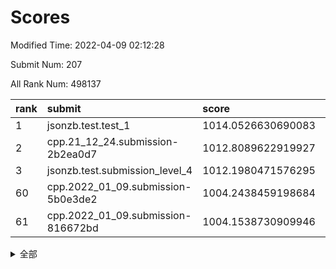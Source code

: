 # Scores

Modified Time: 2022-04-09 02:12:28

Submit Num: 207

All Rank Num: 498137

| rank |               submit               |       score        |       sigma        | pk_num |
| :--- | :--------------------------------- | :----------------- | :----------------- | :----- |
| 1    | jsonzb.test.test_1                 | 1014.0526630690083 | 0.8398850318147135 | 9626   |
| 2    | cpp.21_12_24.submission-2b2ea0d7   | 1012.8089622919927 | 0.7909700386850617 | 9627   |
| 3    | jsonzb.test.submission_level_4     | 1012.1980471576295 | 0.7906414052983681 | 9625   |
| 60   | cpp.2022_01_09.submission-5b0e3de2 | 1004.2438459198684 | 0.7196806260222941 | 9624   |
| 61   | cpp.2022_01_09.submission-816672bd | 1004.1538730909946 | 0.7252779194000316 | 9624   |


<details>
<summary>全部</summary>

| rank |                 submit                 |       score        |       sigma        | pk_num |
| :--- | :------------------------------------- | :----------------- | :----------------- | :----- |
| 1    | jsonzb.test.test_1                     | 1014.0526630690083 | 0.8398850318147135 | 9626   |
| 2    | cpp.21_12_24.submission-2b2ea0d7       | 1012.8089622919927 | 0.7909700386850617 | 9627   |
| 3    | jsonzb.test.submission_level_4         | 1012.1980471576295 | 0.7906414052983681 | 9625   |
| 4    | gobigger.level_3.submission_level_3_27 | 1012.1667113640463 | 0.7688824694467676 | 9627   |
| 5    | gobigger.level_3.submission_level_3_29 | 1011.5077143995225 | 0.7744720594687631 | 9627   |
| 6    | gobigger.level_3.submission_level_3_41 | 1011.1524001373823 | 0.7503967197495545 | 9629   |
| 7    | gobigger.level_3.submission_level_3_36 | 1011.1447797556648 | 0.7799848595519443 | 9621   |
| 8    | gobigger.level_3.submission_level_3_46 | 1011.1311683581599 | 0.7749666905122115 | 9625   |
| 9    | gobigger.level_3.submission_level_3_45 | 1010.8882278071454 | 0.7510821755381154 | 9626   |
| 10   | gobigger.level_3.submission_level_3_30 | 1010.8258807893684 | 0.7435633845832893 | 9633   |
| 11   | gobigger.level_3.submission_level_3_47 | 1010.8065930962497 | 0.7941147920232002 | 9627   |
| 12   | gobigger.level_3.submission_level_3_37 | 1010.6863535030388 | 0.7871544628019973 | 9628   |
| 13   | gobigger.level_3.submission_level_3_9  | 1010.4579167502397 | 0.7526855269104353 | 9626   |
| 14   | gobigger.level_3.submission_level_3_34 | 1010.2851443309065 | 0.7469204041613924 | 9626   |
| 15   | gobigger.level_3.submission_level_3_1  | 1010.2607571295118 | 0.7803128262677074 | 9627   |
| 16   | gobigger.level_3.submission_level_3_10 | 1010.2310496370644 | 0.765618750386784  | 9629   |
| 17   | gobigger.level_3.submission_level_3_42 | 1010.1711729007577 | 0.7521088857924516 | 9627   |
| 18   | gobigger.level_3.submission_level_3_19 | 1010.1692718712876 | 0.7583298928994755 | 9626   |
| 19   | gobigger.level_3.submission_level_3_7  | 1010.1287527192842 | 0.7510251130277901 | 9628   |
| 20   | gobigger.level_3.submission_level_3_44 | 1010.1248462466754 | 0.75215969130713   | 9629   |
| 21   | gobigger.level_3.submission_level_3_26 | 1010.1179223837148 | 0.7706759808577752 | 9627   |
| 22   | gobigger.level_3.submission_level_3_49 | 1010.0932233168779 | 0.7538784042120711 | 9632   |
| 23   | gobigger.level_3.submission_level_3_12 | 1010.08041766107   | 0.7715399588798356 | 9622   |
| 24   | gobigger.level_3.submission_level_3_15 | 1010.0053191108582 | 0.7691851008983318 | 9625   |
| 25   | gobigger.level_3.submission_level_3_14 | 1009.953088578367  | 0.7624844714394192 | 9622   |
| 26   | gobigger.level_3.submission_level_3_43 | 1009.8664306016577 | 0.7456784457593351 | 9627   |
| 27   | gobigger.level_3.submission_level_3_25 | 1009.8529359962059 | 0.7652569892699298 | 9629   |
| 28   | gobigger.level_3.submission_level_3_16 | 1009.8328900291366 | 0.7965319058896636 | 9627   |
| 29   | gobigger.level_3.submission_level_3_35 | 1009.8196795220696 | 0.7548096942534183 | 9624   |
| 30   | gobigger.level_3.submission_level_3_23 | 1009.7403665812212 | 0.7485515252282308 | 9626   |
| 31   | gobigger.level_3.submission_level_3_5  | 1009.7324372386456 | 0.7788226819921731 | 9623   |
| 32   | gobigger.level_3.submission_level_3_28 | 1009.7309718105996 | 0.7556137791744634 | 9623   |
| 33   | gobigger.level_3.submission_level_3_11 | 1009.7283263087724 | 0.7470109992309263 | 9622   |
| 34   | gobigger.level_3.submission_level_3_3  | 1009.6829632440904 | 0.7444987296413661 | 9631   |
| 35   | gobigger.level_3.submission_level_3_17 | 1009.6325878203576 | 0.7482123684369936 | 9623   |
| 36   | gobigger.level_3.submission_level_3_8  | 1009.5922697783792 | 0.751863267760277  | 9630   |
| 37   | gobigger.level_3.submission_level_3_39 | 1009.5773654042077 | 0.7660229676314929 | 9629   |
| 38   | gobigger.level_3.submission_level_3_2  | 1009.5348076530387 | 0.7635361541004162 | 9626   |
| 39   | gobigger.level_3.submission_level_3_13 | 1009.3608373736791 | 0.7530593800489788 | 9628   |
| 40   | gobigger.level_3.submission_level_3_6  | 1009.3596777902897 | 0.7537709004672521 | 9627   |
| 41   | gobigger.level_3.submission_level_3_40 | 1009.3402297573524 | 0.7764886733099771 | 9626   |
| 42   | gobigger.level_3.submission_level_3_22 | 1009.3018640665972 | 0.7406106940166648 | 9620   |
| 43   | gobigger.level_3.submission_level_3_18 | 1009.2297064414395 | 0.7522173274956943 | 9625   |
| 44   | gobigger.level_3.submission_level_3_38 | 1009.2047310650296 | 0.7597817509855854 | 9626   |
| 45   | gobigger.level_3.submission_level_3_33 | 1009.2046508489283 | 0.7616261347302946 | 9622   |
| 46   | gobigger.level_3.submission_level_3_21 | 1009.2015446402363 | 0.7294231874803538 | 9628   |
| 47   | gobigger.level_3.submission_level_3_20 | 1009.112132322474  | 0.7358041036724818 | 9621   |
| 48   | gobigger.level_3.submission_level_3_24 | 1009.1080544917656 | 0.7551481550397315 | 9629   |
| 49   | gobigger.level_3.submission_level_3_48 | 1008.8903760088523 | 0.726682253257781  | 9623   |
| 50   | gobigger.level_3.submission_level_3_32 | 1008.8830177854733 | 0.7301797727941708 | 9628   |
| 51   | gobigger.level_3.submission_level_3_4  | 1008.4623280192029 | 0.7503510647827404 | 9624   |
| 52   | gobigger.level_3.submission_level_3_0  | 1008.2671183550676 | 0.7391947396953894 | 9626   |
| 53   | gobigger.level_3.submission_level_3_31 | 1007.8997289951478 | 0.7562346085320496 | 9630   |
| 54   | gobigger.level_1.submission_level_1_45 | 1004.6744038582386 | 0.7205293628553174 | 9623   |
| 55   | gobigger.level_1.submission_level_1_17 | 1004.5281032281764 | 0.716358098944784  | 9624   |
| 56   | gobigger.level_1.submission_level_1_22 | 1004.4364406212004 | 0.7214332529265346 | 9625   |
| 57   | gobigger.level_1.submission_level_1_31 | 1004.3042554219267 | 0.7223064506468266 | 9626   |
| 58   | gobigger.level_1.submission_level_1_47 | 1004.2862773044201 | 0.7275546250172936 | 9627   |
| 59   | gobigger.level_1.submission_level_1_23 | 1004.2720722040508 | 0.7209505238109625 | 9627   |
| 60   | cpp.2022_01_09.submission-5b0e3de2     | 1004.2438459198684 | 0.7196806260222941 | 9624   |
| 61   | cpp.2022_01_09.submission-816672bd     | 1004.1538730909946 | 0.7252779194000316 | 9624   |
| 62   | gobigger.level_1.submission_level_1_38 | 1004.0971062105086 | 0.7129490399885372 | 9622   |
| 63   | gobigger.level_1.submission_level_1_19 | 1004.0765009033875 | 0.7112910255037596 | 9631   |
| 64   | gobigger.level_1.submission_level_1_37 | 1003.9800947227909 | 0.7143377156577319 | 9630   |
| 65   | gobigger.level_1.submission_level_1_32 | 1003.9488358282975 | 0.7251106854332307 | 9622   |
| 66   | gobigger.level_1.submission_level_1_34 | 1003.9370594222839 | 0.703434020836033  | 9627   |
| 67   | gobigger.level_1.submission_level_1_28 | 1003.9209276562141 | 0.7281603597585606 | 9627   |
| 68   | gobigger.level_1.submission_level_1_29 | 1003.8046798314006 | 0.7194622864620718 | 9624   |
| 69   | gobigger.level_1.submission_level_1_49 | 1003.7064715367031 | 0.7173142098061129 | 9615   |
| 70   | gobigger.level_1.submission_level_1_0  | 1003.6703438601451 | 0.7176881688343937 | 9629   |
| 71   | gobigger.level_1.submission_level_1_46 | 1003.6572944454742 | 0.7149486840348377 | 9631   |
| 72   | gobigger.level_1.submission_level_1_4  | 1003.6498573956995 | 0.7163227874527316 | 9625   |
| 73   | gobigger.level_1.submission_level_1_30 | 1003.5567754594146 | 0.7170561566200471 | 9628   |
| 74   | gobigger.level_1.submission_level_1_41 | 1003.5480589646093 | 0.7215802415272767 | 9625   |
| 75   | gobigger.level_1.submission_level_1_2  | 1003.5361425047339 | 0.733260468415111  | 9626   |
| 76   | gobigger.level_1.submission_level_1_8  | 1003.5233272394285 | 0.7126740544920671 | 9623   |
| 77   | gobigger.level_1.submission_level_1_10 | 1003.484567088709  | 0.7088891026573699 | 9625   |
| 78   | gobigger.level_1.submission_level_1_11 | 1003.4532275607428 | 0.719561382782527  | 9622   |
| 79   | gobigger.level_1.submission_level_1_40 | 1003.4062247691884 | 0.723652394345596  | 9623   |
| 80   | gobigger.level_1.submission_level_1_48 | 1003.3607228680033 | 0.7243630504936185 | 9625   |
| 81   | gobigger.level_1.submission_level_1_7  | 1003.3211575255424 | 0.7126786131276134 | 9623   |
| 82   | gobigger.level_1.submission_level_1_26 | 1003.3201037112325 | 0.704203575123755  | 9629   |
| 83   | gobigger.level_1.submission_level_1_39 | 1003.312482873072  | 0.711106628772165  | 9629   |
| 84   | gobigger.level_1.submission_level_1_20 | 1003.2885185425575 | 0.731406894452739  | 9625   |
| 85   | gobigger.level_1.submission_level_1_35 | 1003.2589356880079 | 0.7127576106984373 | 9628   |
| 86   | gobigger.level_1.submission_level_1_36 | 1003.2466563015072 | 0.7099139815752292 | 9625   |
| 87   | gobigger.level_1.submission_level_1_14 | 1003.1367095254685 | 0.7116567668996613 | 9626   |
| 88   | gobigger.level_1.submission_level_1_12 | 1003.0757299292458 | 0.7153274053586691 | 9627   |
| 89   | gobigger.level_1.submission_level_1_42 | 1003.0518130963814 | 0.7107687332475185 | 9624   |
| 90   | gobigger.level_1.submission_level_1_33 | 1002.9611162061494 | 0.7098570451566829 | 9625   |
| 91   | gobigger.level_1.submission_level_1_25 | 1002.8983655292628 | 0.7098898685618615 | 9623   |
| 92   | gobigger.level_1.submission_level_1_16 | 1002.8906888448641 | 0.7094287513037602 | 9628   |
| 93   | gobigger.level_1.submission_level_1_44 | 1002.8705540318501 | 0.7111796913582841 | 9625   |
| 94   | gobigger.level_1.submission_level_1_9  | 1002.7952706029341 | 0.7129881951172466 | 9620   |
| 95   | gobigger.level_1.submission_level_1_27 | 1002.7756090367585 | 0.7193341075282411 | 9624   |
| 96   | gobigger.level_1.submission_level_1_18 | 1002.70960746717   | 0.7133349612276367 | 9623   |
| 97   | gobigger.level_1.submission_level_1_6  | 1002.6838601080334 | 0.7086525245988432 | 9624   |
| 98   | gobigger.level_1.submission_level_1_21 | 1002.6485487295882 | 0.7167700422846984 | 9629   |
| 99   | gobigger.level_1.submission_level_1_3  | 1002.5635589020214 | 0.7034954631425544 | 9626   |
| 100  | gobigger.level_1.submission_level_1_15 | 1002.4066671280683 | 0.7134856401418112 | 9625   |
| 101  | gobigger.level_1.submission_level_1_43 | 1002.319550719832  | 0.707232841687076  | 9623   |
| 102  | gobigger.level_1.submission_level_1_5  | 1002.2534117724454 | 0.7106902988093048 | 9631   |
| 103  | gobigger.level_1.submission_level_1_1  | 1002.2413021117832 | 0.7062695684363886 | 9629   |
| 104  | gobigger.level_1.submission_level_1_24 | 1001.7097780613748 | 0.7202344130656566 | 9624   |
| 105  | gobigger.level_1.submission_level_1_13 | 1001.4705541943565 | 0.708760162092777  | 9622   |
| 106  | gobigger.random.submission_random_17   | 997.3472883421264  | 0.7047356277790086 | 9629   |
| 107  | gobigger.random.submission_random_3    | 997.1898260913676  | 0.7114823353100361 | 9626   |
| 108  | gobigger.random.submission_random_35   | 997.0586870651111  | 0.7091083902522463 | 9626   |
| 109  | gobigger.random.submission_random_1    | 997.0529151005842  | 0.696733541321145  | 9630   |
| 110  | gobigger.random.submission_random_4    | 996.9658002550921  | 0.7030436383419693 | 9626   |
| 111  | gobigger.random.submission_random_32   | 996.9006832120137  | 0.7022285913362609 | 9626   |
| 112  | gobigger.random.submission_random_47   | 996.8495665669144  | 0.7035758175912109 | 9624   |
| 113  | gobigger.random.submission_random_26   | 996.5826206734558  | 0.6995371255296072 | 9629   |
| 114  | gobigger.random.submission_random_49   | 996.5528862369114  | 0.7194875469476733 | 9623   |
| 115  | gobigger.random.submission_random_31   | 996.5518640170521  | 0.7241664821465823 | 9628   |
| 116  | gobigger.random.submission_random_25   | 996.5447585976825  | 0.7159273557000391 | 9624   |
| 117  | gobigger.random.submission_random_34   | 996.5397937126895  | 0.6946021252440703 | 9632   |
| 118  | gobigger.random.submission_random_41   | 996.5059396641745  | 0.7067214464700796 | 9626   |
| 119  | gobigger.random.submission_random_10   | 996.4932389972322  | 0.7077740861576945 | 9628   |
| 120  | gobigger.random.submission_random_46   | 996.4646965874492  | 0.7091334249446989 | 9625   |
| 121  | gobigger.random.submission_random_42   | 996.4614365814125  | 0.7130401533794228 | 9628   |
| 122  | gobigger.random.submission_random_39   | 996.4364639008987  | 0.7291483741564797 | 9621   |
| 123  | gobigger.random.submission_random_43   | 996.4239080081461  | 0.7108962939119641 | 9622   |
| 124  | gobigger.random.submission_random_37   | 996.3930526751992  | 0.7161320698929924 | 9629   |
| 125  | gobigger.random.submission_random_29   | 996.3149420439887  | 0.702810173476534  | 9623   |
| 126  | gobigger.random.submission_random_11   | 996.2737550143639  | 0.7143536390344892 | 9627   |
| 127  | gobigger.random.submission_random_13   | 996.2574615067549  | 0.7059480734467395 | 9629   |
| 128  | gobigger.random.submission_random_14   | 996.2497300432173  | 0.7081282459533677 | 9622   |
| 129  | gobigger.random.submission_random_30   | 996.2253865765363  | 0.7275172382527907 | 9628   |
| 130  | gobigger.random.submission_random_22   | 996.1989406351303  | 0.71758535197752   | 9629   |
| 131  | gobigger.random.submission_random_23   | 996.1869736797734  | 0.7015108296209318 | 9625   |
| 132  | gobigger.random.submission_random_28   | 996.1852737262552  | 0.7073795045920818 | 9628   |
| 133  | gobigger.random.submission_random_48   | 996.0843647076431  | 0.7122311348469026 | 9629   |
| 134  | gobigger.random.submission_random_36   | 996.063271363599   | 0.700551677046313  | 9626   |
| 135  | gobigger.random.submission_random_19   | 996.0546900408124  | 0.7064783681021849 | 9626   |
| 136  | gobigger.random.submission_random_8    | 995.9636632695707  | 0.7179880105184862 | 9621   |
| 137  | gobigger.random.submission_random_44   | 995.9357267626674  | 0.7086142783508118 | 9624   |
| 138  | gobigger.random.submission_random_15   | 995.8509473883397  | 0.7057072083077366 | 9626   |
| 139  | gobigger.random.submission_random_18   | 995.7999040718037  | 0.7097388699204537 | 9626   |
| 140  | gobigger.random.submission_random_9    | 995.7834651613891  | 0.7295975249418694 | 9625   |
| 141  | gobigger.random.submission_random_40   | 995.7723672175065  | 0.7075511082219813 | 9622   |
| 142  | gobigger.random.submission_random_6    | 995.767670438234   | 0.7051256818867128 | 9627   |
| 143  | gobigger.random.submission_random_5    | 995.7114418785808  | 0.7063934997921905 | 9624   |
| 144  | gobigger.random.submission_random_24   | 995.6819801097846  | 0.7111370766105346 | 9624   |
| 145  | gobigger.random.submission_random_2    | 995.6792387495583  | 0.7018611574899194 | 9621   |
| 146  | gobigger.random.submission_random_20   | 995.6432093187733  | 0.7182741422811068 | 9625   |
| 147  | gobigger.random.submission_random_27   | 995.627886137425   | 0.7024823606879433 | 9625   |
| 148  | gobigger.random.submission_random_0    | 995.6005524194167  | 0.7129146119745906 | 9629   |
| 149  | gobigger.random.submission_random_16   | 995.4695113844961  | 0.7021194932817183 | 9627   |
| 150  | gobigger.random.submission_random_38   | 995.338545814661   | 0.716403225618557  | 9627   |
| 151  | gobigger.random.submission_random_7    | 995.3371808012591  | 0.7124964051942086 | 9625   |
| 152  | gobigger.random.submission_random_21   | 994.8878123124007  | 0.7264790540619934 | 9630   |
| 153  | gobigger.level_2.submission_level_2_3  | 994.6941930369874  | 0.7270474595529882 | 9626   |
| 154  | gobigger.random.submission_random_45   | 994.6697295773034  | 0.7200810908798132 | 9626   |
| 155  | gobigger.random.submission_random_33   | 994.5175231423616  | 0.7095730548425421 | 9627   |
| 156  | gobigger.random.submission_random_12   | 994.5002839868856  | 0.7155983955042144 | 9623   |
| 157  | gobigger.level_2.submission_level_2_16 | 994.2738563759776  | 0.7251771084723118 | 9623   |
| 158  | gobigger.level_2.submission_level_2_18 | 993.7092170485831  | 0.7395617977935743 | 9623   |
| 159  | gobigger.level_2.submission_level_2_20 | 993.3806144037178  | 0.7278179004826986 | 9630   |
| 160  | gobigger.level_2.submission_level_2_39 | 993.2954790153266  | 0.7472489454914969 | 9627   |
| 161  | gobigger.level_2.submission_level_2_4  | 993.2565957997269  | 0.7376008925920449 | 9625   |
| 162  | gobigger.level_2.submission_level_2_0  | 993.2202992773358  | 0.7413999383186531 | 9622   |
| 163  | gobigger.level_2.submission_level_2_24 | 993.2159511742196  | 0.7321479590664947 | 9629   |
| 164  | gobigger.level_2.submission_level_2_12 | 993.1038535453685  | 0.739718019039624  | 9627   |
| 165  | gobigger.level_2.submission_level_2_31 | 993.100773135953   | 0.7543071659452265 | 9625   |
| 166  | gobigger.level_2.submission_level_2_25 | 993.0668077076298  | 0.7349565977726316 | 9631   |
| 167  | gobigger.level_2.submission_level_2_44 | 993.019070230062   | 0.7343576024830779 | 9627   |
| 168  | gobigger.level_2.submission_level_2_19 | 992.958931175508   | 0.7362501131312408 | 9624   |
| 169  | gobigger.level_2.submission_level_2_9  | 992.914331951697   | 0.7339144802700661 | 9624   |
| 170  | gobigger.level_2.submission_level_2_7  | 992.9121693377159  | 0.7359197706128248 | 9624   |
| 171  | gobigger.level_2.submission_level_2_21 | 992.7671900870577  | 0.7343947073837405 | 9627   |
| 172  | gobigger.level_2.submission_level_2_47 | 992.6644736191256  | 0.7373445682110822 | 9632   |
| 173  | gobigger.level_2.submission_level_2_33 | 992.6153801057563  | 0.7287529108348236 | 9628   |
| 174  | gobigger.level_2.submission_level_2_42 | 992.5901448666234  | 0.7493265396433344 | 9625   |
| 175  | gobigger.level_2.submission_level_2_17 | 992.4226048465919  | 0.7467342998607663 | 9620   |
| 176  | gobigger.level_2.submission_level_2_29 | 992.3741287792103  | 0.7462597178340988 | 9623   |
| 177  | gobigger.level_2.submission_level_2_48 | 992.3063278940605  | 0.7483258108409291 | 9621   |
| 178  | gobigger.level_2.submission_level_2_1  | 992.28859176068    | 0.7297002003295693 | 9625   |
| 179  | gobigger.level_2.submission_level_2_41 | 992.203170856103   | 0.7425790926248108 | 9629   |
| 180  | gobigger.level_2.submission_level_2_45 | 992.1936175615809  | 0.7484380657068632 | 9630   |
| 181  | gobigger.level_2.submission_level_2_10 | 992.1037224607229  | 0.7504334758350858 | 9628   |
| 182  | gobigger.level_2.submission_level_2_23 | 992.1004147986556  | 0.752200679303444  | 9627   |
| 183  | gobigger.level_2.submission_level_2_27 | 992.0214518871543  | 0.7463577302155712 | 9624   |
| 184  | gobigger.level_2.submission_level_2_6  | 991.9116216044446  | 0.7564068870411864 | 9624   |
| 185  | gobigger.level_2.submission_level_2_22 | 991.9032635977046  | 0.7602658310875785 | 9621   |
| 186  | gobigger.level_2.submission_level_2_5  | 991.8580258684265  | 0.7478870006273742 | 9629   |
| 187  | gobigger.level_2.submission_level_2_32 | 991.8243572965243  | 0.7501541077658992 | 9628   |
| 188  | gobigger.level_2.submission_level_2_8  | 991.7957693918709  | 0.7377985461963061 | 9624   |
| 189  | gobigger.level_2.submission_level_2_34 | 991.7349228804027  | 0.738932448474185  | 9627   |
| 190  | gobigger.level_2.submission_level_2_15 | 991.7008951319722  | 0.7518422667357555 | 9626   |
| 191  | gobigger.level_2.submission_level_2_26 | 991.6989412256839  | 0.7474388417275706 | 9627   |
| 192  | gobigger.level_2.submission_level_2_36 | 991.658966737034   | 0.7416657778819981 | 9620   |
| 193  | gobigger.level_2.submission_level_2_30 | 991.4653477447016  | 0.755614781185333  | 9627   |
| 194  | gobigger.level_2.submission_level_2_2  | 991.3749826269783  | 0.7495104742725504 | 9623   |
| 195  | gobigger.level_2.submission_level_2_40 | 991.3002906886074  | 0.7723083351432465 | 9629   |
| 196  | gobigger.level_2.submission_level_2_13 | 991.2674965720704  | 0.7367232325210737 | 9623   |
| 197  | gobigger.level_2.submission_level_2_43 | 991.2419250560397  | 0.7536598142759681 | 9626   |
| 198  | gobigger.level_2.submission_level_2_11 | 991.2261036868787  | 0.7556013929997412 | 9626   |
| 199  | gobigger.level_2.submission_level_2_37 | 991.1819321121488  | 0.7576581746073802 | 9624   |
| 200  | gobigger.level_2.submission_level_2_35 | 991.0500683900999  | 0.7652393577348676 | 9628   |
| 201  | gobigger.level_2.submission_level_2_49 | 990.9174132077717  | 0.7530203293380459 | 9625   |
| 202  | gobigger.level_2.submission_level_2_14 | 990.8900591474592  | 0.7524291596623173 | 9629   |
| 203  | gobigger.level_2.submission_level_2_38 | 990.7699293669426  | 0.7670410065160098 | 9628   |
| 204  | gobigger.level_2.submission_level_2_28 | 990.6977521716639  | 0.7669943437063205 | 9624   |
| 205  | gobigger.level_2.submission_level_2_46 | 990.4455680245135  | 0.7593993099449124 | 9623   |
| 206  | gobigger.none.submission_none_0        | 976.3409067418976  | 1.4127460944404058 | 9627   |
| 207  | gobigger.none.submission_none_1        | 976.0402755747212  | 1.4271578313067086 | 9632   |

</details>